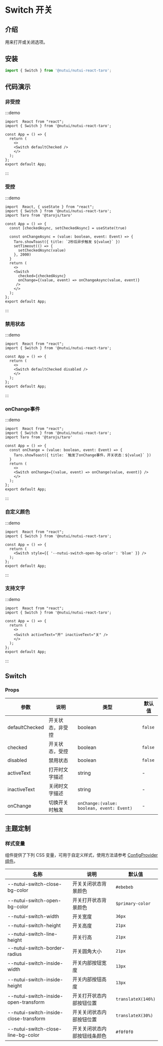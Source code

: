 #  Switch 开关

## 介绍

用来打开或关闭选项。

## 安装

```ts
import { Switch } from '@nutui/nutui-react-taro';
```

## 代码演示

### 非受控

:::demo
```tsx
import  React from "react";
import { Switch } from '@nutui/nutui-react-taro';

const App = () => {
  return ( 
    <>   
    <Switch defaultChecked />
    </>
  );
};  
export default App;

```
:::

### 受控

:::demo
```tsx
import  React, { useState } from "react";
import { Switch } from '@nutui/nutui-react-taro';
import Taro from '@tarojs/taro'

const App = () => {
  const [checkedAsync, setCheckedAsync] = useState(true)
  
  const onChangeAsync = (value: boolean, event: Event) => {
    Taro.showToast({ title: `2秒后异步触发 ${value}` })
    setTimeout(() => {
      setCheckedAsync(value)
    }, 2000)
  }
  return ( 
    <>   
    <Switch
      checked={checkedAsync}
      onChange={(value, event) => onChangeAsync(value, event)}
     />
    </>
  );
};  
export default App;

```
:::


### 禁用状态

:::demo
```tsx
import  React from "react";
import { Switch } from '@nutui/nutui-react-taro';

const App = () => {
  return ( 
    <>   
    <Switch defaultChecked disabled />
    </>
  );
};  
export default App;

```
:::

### onChange事件

:::demo
```tsx
import  React from "react";
import { Switch } from '@nutui/nutui-react-taro';
import Taro from '@tarojs/taro'

const App = () => {
  const onChange = (value: boolean, event: Event) => {
    Taro.showToast({ title: `触发了onChange事件，开关状态：${value}` })
  }
  return ( 
    <>   
    <Switch onChange={(value, event) => onChange(value, event)} />
    </>
  );
};  
export default App;

```
:::
### 自定义颜色

:::demo
```tsx
import  React from "react";
import { Switch } from '@nutui/nutui-react-taro';

const App = () => {
  return ( 
    <Switch style={{ '--nutui-switch-open-bg-color': 'blue' }} />
  );
};  
export default App;

```
:::
### 支持文字

:::demo
```tsx
import  React from "react";
import { Switch } from '@nutui/nutui-react-taro';

const App = () => {
  return ( 
    <>   
    <Switch activeText="开" inactiveText="关" />
    </>
  );
};  
export default App;

```
:::




## Switch

### Props

| 参数           | 说明             | 类型    | 默认值                |
|----------------|------------------|---------|-----------------------|
| defaultChecked        | 开关状态，非受控         | boolean | `false`               |
| checked        | 开关状态，受控         | boolean | `false`               |
| disabled        | 禁用状态         | boolean | `false`               |
| activeText    | 打开时文字描述   | string  | -                     |
| inactiveText  | 关闭时文字描述   | string  | -                     |
| onChange  | 切换开关时触发 | `onChange:(value: boolean, event: Event)` | - |

## 主题定制

### 样式变量

组件提供了下列 CSS 变量，可用于自定义样式，使用方法请参考 [ConfigProvider 组件](#/zh-CN/component/configprovider)。

| 名称 | 说明 | 默认值 |
| --- | --- | --- |
| --nutui-switch-close-bg-color | 开关关闭状态背景颜色 | `#ebebeb` |
| --nutui-switch-open-bg-color | 开关打开状态背景颜色 |`$primary-color` |
| --nutui-switch-width | 开关宽度 | `36px` |
| --nutui-switch-height | 开关高度  | `21px` |
| --nutui-switch-line-height | 开关行高 | `21px` |
| --nutui-switch-border-radius | 开关圆角大小 | `21px` |
| --nutui-switch-inside-width | 开关内部按钮宽度 | `13px` |
| --nutui-switch-inside-height | 开关内部按钮高度 | `13px` |
| --nutui-switch-inside-open-transform | 开关打开状态内部按钮位置 | `translateX(146%)` |
| --nutui-switch-inside-close-transform | 开关关闭状态内部按钮位置 | `translateX(30%)` |
| --nutui-switch-close-line-bg-color | 开关关闭状态内部按钮线条颜色 | `#f0f0f0` |
